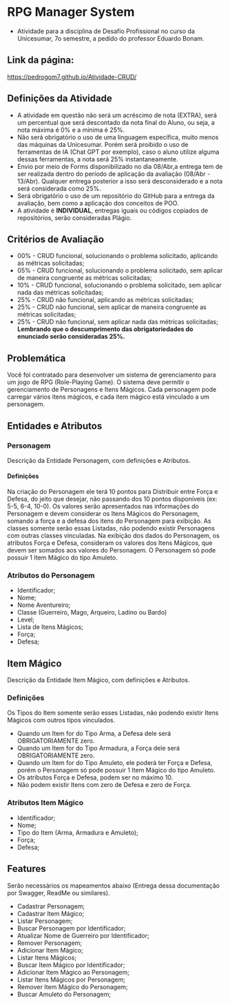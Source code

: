 # RPG Manager System

- Atividade para a disciplina de Desafio Profissional no curso da Unicesumar, 7o semestre, a pedido do professor Eduardo Bonam.

## Link da página:
https://pedrogom7.github.io/Atividade-CRUD/



## Definições da Atividade
- A atividade em questão não será um acréscimo de nota (EXTRA), será um percentual que será descontado da nota final do Aluno, ou seja, a nota máxima é 0% e a mínima é 25%.
- Não será obrigatório o uso de uma linguagem específica, muito menos das máquinas da Unicesumar. Porém será proibido o uso de ferramentas de IA (Chat GPT por exemplo), caso o aluno utilize alguma dessas ferramentas, a nota será 25% instantaneamente.
- Envio por meio de Forms disponibilizado no dia 08/Abr,a entrega tem de ser realizada dentro do período de aplicação da avaliação (08/Abr - 13/Abr). Qualquer entrega posterior a isso será desconsiderado e a nota será considerada como 25%.
- Será obrigatório o uso de um repositório do GitHub para a entrega da avaliação, bem como a aplicação dos conceitos de POO.
- A atividade é **INDIVIDUAL**, entregas iguais ou códigos copiados de repositórios, serão consideradas Plágio.

## Critérios de Avaliação
- 00% - CRUD funcional, solucionando o problema solicitado, aplicando as métricas solicitadas;
- 05% - CRUD funcional, solucionando o problema solicitado, sem aplicar de maneira congruente as métricas solicitadas;
- 10% - CRUD funcional, solucionando o problema solicitado, sem aplicar nada das métricas solicitadas;
- 25% - CRUD não funcional, aplicando as métricas solicitadas;
- 25% - CRUD não funcional, sem aplicar de maneira congruente as métricas solicitadas;
- 25% - CRUD não funcional, sem aplicar nada das métricas solicitadas;
**Lembrando que o descumprimento das obrigatoriedades do enunciado serão consideradas 25%.**

## Problemática
Você foi contratado para desenvolver um sistema de gerenciamento para um jogo de RPG (Role-Playing Game). O sistema deve permitir o gerenciamento de Personagens e Itens Mágicos. Cada personagem pode carregar vários itens mágicos, e cada item mágico está vinculado a um personagem.
## Entidades e Atributos
### Personagem
Descrição da Entidade Personagem, com definições e Atributos.
#### Definições
Na criação do Personagem ele terá 10 pontos para Distribuir entre Força e Defesa, do jeito que desejar, não passando dos 10 pontos disponíveis (ex: 5-5, 6-4, 10-0). Os valores serão apresentados nas informações do Personagem e devem considerar os Itens Mágicos do Personagem, somando a força e a defesa dos itens do Personagem para exibição.
As classes somente serão essas Listadas, não podendo existir Personagens com outras classes vinculadas.
Na exibição dos dados do Personagem, os atributos Força e Defesa, consideram os valores dos Itens Mágicos, que devem ser somados aos valores do Personagem.
O Personagem só pode possuir 1 Item Mágico do tipo Amuleto.
### Atributos do Personagem
- Identificador;
- Nome;
- Nome Aventureiro;
- Classe (Guerreiro, Mago, Arqueiro, Ladino ou Bardo)
- Level;
- Lista de Itens Mágicos;
- Força;
- Defesa;
## Item Mágico
Descrição da Entidade Item Mágico, com definições e Atributos.
### Definições
Os Tipos do Item somente serão esses Listadas, não podendo existir Itens Mágicos com outros tipos vinculados.
- Quando um Item for do Tipo Arma, a Defesa dele será OBRIGATORIAMENTE zero.
- Quando um Item for do Tipo Armadura, a Força dele será OBRIGATORIAMENTE zero.
- Quando um Item for do Tipo Amuleto, ele poderá ter Força e Defesa, porém o Personagem só pode possuir 1 Item Mágico do tipo Amuleto.
- Os atributos Força e Defesa, podem ser no máximo 10.
- Não podem existir Itens com zero de Defesa e zero de Força.
### Atributos Item Mágico
- Identificador;
- Nome;
- Tipo do Item (Arma, Armadura e Amuleto);
- Força;
- Defesa;
## Features
Serão necessários os mapeamentos abaixo (Entrega dessa documentação por Swagger, ReadMe ou similares).
- Cadastrar Personagem;
- Cadastrar Item Mágico;
- Listar Personagem;
- Buscar Personagem por Identificador;
- Atualizar Nome de Guerreiro por Identificador;
- Remover Personagem;
- Adicionar Item Mágico;
- Listar Itens Mágicos;
- Buscar Item Mágico por Identificador;
- Adicionar Item Mágico ao Personagem;
- Listar Itens Mágicos por Personagem;
- Remover Item Mágico do Personagem;
- Buscar Amuleto do Personagem;
